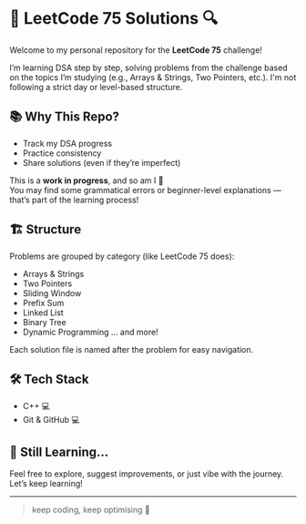 # 🧩 LeetCode 75 Solutions 🔍

Welcome to my personal repository for the **LeetCode 75** challenge!

I’m learning DSA step by step, solving problems from the challenge based on the topics I’m studying (e.g., Arrays & Strings, Two Pointers, etc.). I'm not following a strict day or level-based structure.

## 📚 Why This Repo?
- Track my DSA progress
- Practice consistency
- Share solutions (even if they’re imperfect)

This is a **work in progress**, and so am I 🙂  
You may find some grammatical errors or beginner-level explanations — that’s part of the learning process!

## 🏗️ Structure
Problems are grouped by category (like LeetCode 75 does):
- Arrays & Strings
- Two Pointers
- Sliding Window
- Prefix Sum
- Linked List
- Binary Tree
- Dynamic Programming
... and more!

Each solution file is named after the problem for easy navigation.

## 🛠️ Tech Stack
- C++ 💻
- Git & GitHub 💻

## 🚧 Still Learning...
Feel free to explore, suggest improvements, or just vibe with the journey. Let’s keep learning!

---

> keep coding, keep optimising 🚀

